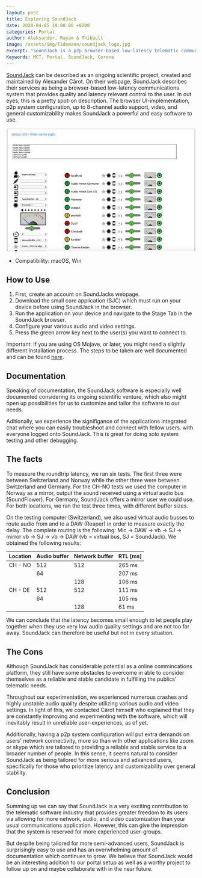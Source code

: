 ```yaml
---
layout: post
title: Exploring SoundJack
date: 2020-04-05 19:00:00 +0200
categories: Portal
author: Aleksander, Rayam & Thibault
image: /assets/img/Tidemann/soundjack_logo.jpg
excerpt: "SoundJack is a p2p browser-based low-latency telematic communications system."
Keywords: MCT, Portal, SoundJack, Corona
--- 
```


[SoundJack](https://www.soundjack.eu/index.php) can be described as an ongoing scientific project, created and maintained by Alexander Cârot. On their webpage, SoundJack describes their services as being a browser-based low-latency communications system that provides quality and latency relevant control to the user. In out eyes, this is a pretty spot-on description. The browser UI-implementation, p2p system configuration, up to 8-channel audio support, video, and general customizability makes SoundJack a powerful and easy software to use. 


![browser UI](/assets/img/Tidemann/soundjack_main.jpg)


- Compatibility: macOS, Win


## How to Use


1. First, create an account on SoundJacks webpage.
2. Download the small core application (SJC) which must run on your device before using SoundJack in the browser. 
3. Run the application on your device and navigate to the Stage Tab in the SoundJack browser. 
4. Configure your various audio and video settings.
5. Press the green arrow key next to the user(s) you want to connect to. 


Important: If you are using OS Mojave, or later, you might need a slightly different installation process. The steps to be taken are well documented and can be found [here](https://www.soundjack.eu/index.php/problems).


## Documentation


Speaking of documentation, the SoundJack software is especially well documented considering its ongoing scientific venture, which also might open up possibilities for us to customize and tailor the software to our needs. 


Aditionally, we experience the signifigance of the applications integrated chat where you can easily troubleshoot and connect with fellow users. with everyone logged onto SoundJack. This is great for doing solo system testing and other debugging.


## The facts


To measure the roundtrip latency, we ran six tests. The first three were between Switzerland and Norway while the other three were between Switzerland and Germany. For the CH-NO tests we used the computer in Norway as a mirror, output the sound received using a virtual audio bus (SoundFlower). For Germany, SoundJack offers a mirror user we could use. For both locations, we ran the test three times, with different buffer sizes.


On the testing computer (Switzerland), we also used virtual audio busses to route audio from and to a DAW (Reaper) in order to measure exactly the delay. The complete routing is the following: Mic -> DAW -> vb -> SJ -> mirror vb -> SJ -> vb -> DAW (vb = virtual bus, SJ = SoundJack). We obtained the following results:


| Location | Audio buffer | Network buffer | RTL [ms] |
|----------|--------------|----------------|----------|
| CH - NO  | 512          | 512            | 265 ms   |
|          | 64           |                | 207 ms   |
|          |              | 128            | 106 ms   |
| CH - DE  | 512          | 512            | 111 ms   |
|          | 64           |                | 105 ms   |
|          |              | 128            | 61 ms    |


We can conclude that the latency becomes small enough to let people play together when they use very low audio quality settings and are not too far away. SoundJack can therefore be useful but not in every situation.


## The Cons


Although SoundJack has considerable potential as a online commincations platform, they still have some obstacles to overcome in able to consider themselves as a reliable and stable candidate in fulfilling the publics' telematic needs. 


Throughout our experimentation, we experienced numerous crashes and highly unstable audio quality despite utilizing various audio and video settings. In light of this, we contacted Cârot himself who explained that they are constantly improving and experimenting with the software, which will inevitably result in unreliable user-experiences, as of yet.


Additionally, having a p2p system configuration will put extra demands on users' network connectivity, more so than with other applications like zoom or skype which are tailored to providing a reliable and stable service to a broader number of people. In this sense, it seems natural to consider SoundJack as being tailored for more serious and advanced users, specifically for those who prioritize latency and customizability over general stability. 


## Conclusion


Summing up we can say that SoundJack is a very exciting contribution to the telematic software industry that provides greater freedom to its users via allowing for more network, audio, and video customization than your usual communications application. However, this can give the impression that the system is reserved for more experienced user-groups. 


But despite being tailored for more semi-advanced users, SoundJack is surprisingly easy to use and has an overwhelming amount of documentation which continues to grow. We believe that SoundJack would be an interesting addition to our portal setup as well as a worthy project to follow up on and maybe collaborate with in the near future.